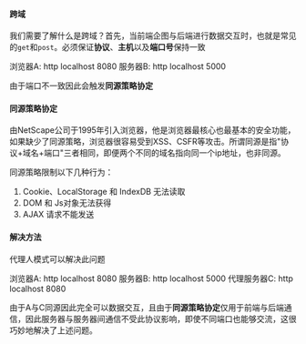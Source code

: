 #### 跨域
我们需要了解什么是跨域？首先，当前端企图与后端进行数据交互时，也就是常见的`get`和`post`。必须保证**协议**、**主机**以及**端口号**保持一致

浏览器A: http localhost 8080
服务器B: http localhost 5000

由于端口不一致因此会触发**同源策略协定**

#### 同源策略协定
由NetScape公司于1995年引入浏览器，他是浏览器最核心也最基本的安全功能，如果缺少了同源策略，浏览器很容易受到XSS、CSFR等攻击。所谓同源是指"协议+域名+端口"三者相同，即便两个不同的域名指向同一个ip地址，也非同源。

同源策略限制以下几种行为：

1. Cookie、LocalStorage 和 IndexDB 无法读取
2. DOM 和 Js对象无法获得
3. AJAX 请求不能发送

#### 解决方法
代理人模式可以解决此问题

浏览器A: http localhost 8080
服务器B: http localhost 5000
代理服务器C: http localhost 8080

由于A与C同源因此完全可以数据交互，且由于**同源策略协定**仅用于前端与后端通信，因此服务器与服务器间通信不受此协议影响，即使不同端口也能够交流，这很巧妙地解决了上述问题。


